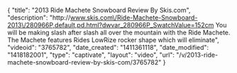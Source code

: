 {
    "title": "2013 Ride Machete Snowboard Review By Skis.com",
    "description": "http:\/\/www.skis.com\/Ride-Machete-Snowboard-2013\/280966P,default,pd.html?dwvar_280966P_SwatchValue=152cm  You will be making slash after slash all over the mountain with the Ride Machete. The Machete features Rides LowRize rocker shape which will eliminate",
    "videoid": "3765782",
    "date_created": "1411361118",
    "date_modified": "1418182001",
    "type": "captivate",
    "layout": "video",
    "url": "\/v\/2013-ride-machete-snowboard-review-by-skis-com\/3765782"
}